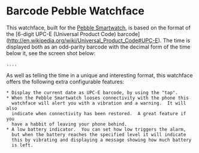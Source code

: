 Barcode Pebble Watchface
========================

This watchface, built for the [Pebble Smartwatch](http://getpebble.com), is
based on the format of the [6-digit UPC-E (Universal Product Code) barcode]
(http://en.wikipedia.org/wiki/Universal_Product_Code#UPC-E). The time is
displayed both as an odd-parity barcode with the decimal form of the time
below it, see the screen shot below:

    ....

As well as telling the time in a unique and interesting format, this watchface
offers the following extra configurable features:

    * Display the current date as UPC-E barcode, by using the "tap".
    * When the Pebble Smartwatch looses connectivity with the phone this
      watchface will alert you with a vibration and a warning.  It will also
      indicate when connectivity has been restored.  A great feature if you
      have a habbit of leaving your phone behind.
    * A low battery indicator.  You can set how low triggers the alarm,
      but when the battery reaches the specified level it will indicate
      this by vibrating and displaying a message showing how much battery
      is left.

